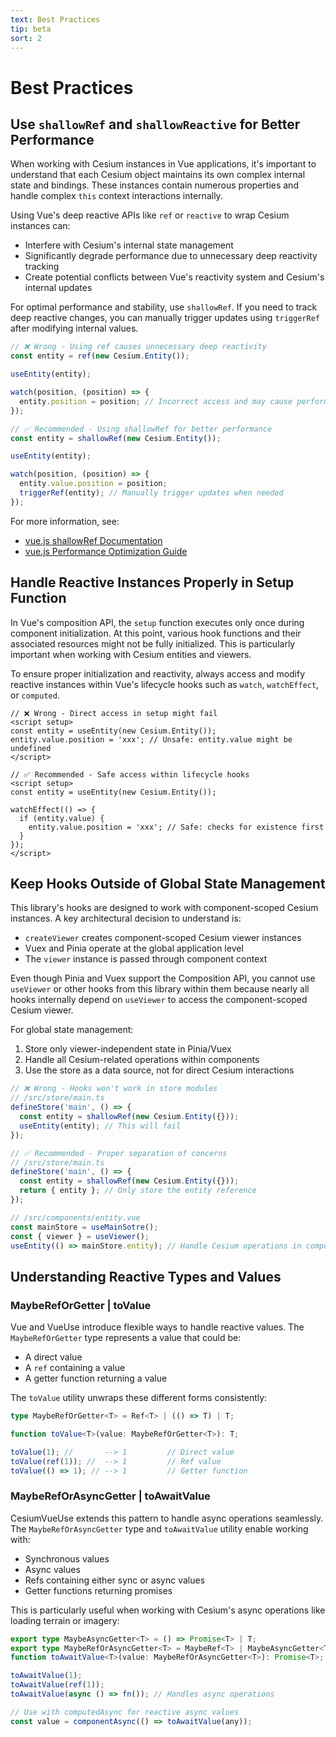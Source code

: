 ```yaml
---
text: Best Practices
tip: beta
sort: 2
---
```


# Best Practices

## Use `shallowRef` and `shallowReactive` for Better Performance

When working with Cesium instances in Vue applications, it's important to understand that each Cesium object maintains its own complex internal state and bindings. These instances contain numerous properties and handle complex `this` context interactions internally.

Using Vue's deep reactive APIs like `ref` or `reactive` to wrap Cesium instances can:

- Interfere with Cesium's internal state management
- Significantly degrade performance due to unnecessary deep reactivity tracking
- Create potential conflicts between Vue's reactivity system and Cesium's internal updates

For optimal performance and stability, use `shallowRef`. If you need to track deep reactive changes, you can manually trigger updates using `triggerRef` after modifying internal values.

```ts
// ❌ Wrong - Using ref causes unnecessary deep reactivity
const entity = ref(new Cesium.Entity());

useEntity(entity);

watch(position, (position) => {
  entity.position = position; // Incorrect access and may cause performance issues
});
```

```ts
// ✅ Recommended - Using shallowRef for better performance
const entity = shallowRef(new Cesium.Entity());

useEntity(entity);

watch(position, (position) => {
  entity.value.position = position;
  triggerRef(entity); // Manually trigger updates when needed
});
```

For more information, see:

- [vue.js shallowRef Documentation](https://vuejs.org/api/reactivity-advanced.html#shallowref)
- [vue.js Performance Optimization Guide](https://vuejs.org/guide/best-practices/performance.html#reduce-reactivity-overhead-for-large-immutable-structures)

## Handle Reactive Instances Properly in Setup Function

In Vue's composition API, the `setup` function executes only once during component initialization. At this point, various hook functions and their associated resources might not be fully initialized. This is particularly important when working with Cesium entities and viewers.

To ensure proper initialization and reactivity, always access and modify reactive instances within Vue's lifecycle hooks such as `watch`, `watchEffect`, or `computed`.

```vue
// ❌ Wrong - Direct access in setup might fail
<script setup>
const entity = useEntity(new Cesium.Entity());
entity.value.position = 'xxx'; // Unsafe: entity.value might be undefined
</script>
```

```vue
// ✅ Recommended - Safe access within lifecycle hooks
<script setup>
const entity = useEntity(new Cesium.Entity());

watchEffect(() => {
  if (entity.value) {
    entity.value.position = 'xxx'; // Safe: checks for existence first
  }
});
</script>
```

## Keep Hooks Outside of Global State Management

This library's hooks are designed to work with component-scoped Cesium instances. A key architectural decision to understand is:

- `createViewer` creates component-scoped Cesium viewer instances
- Vuex and Pinia operate at the global application level
- The `viewer` instance is passed through component context

Even though Pinia and Vuex support the Composition API, you cannot use `useViewer` or other hooks from this library within them because nearly all hooks internally depend on `useViewer` to access the component-scoped Cesium viewer.

For global state management:

1. Store only viewer-independent state in Pinia/Vuex
2. Handle all Cesium-related operations within components
3. Use the store as a data source, not for direct Cesium interactions

```ts
// ❌ Wrong - Hooks won't work in store modules
// /src/store/main.ts
defineStore('main', () => {
  const entity = shallowRef(new Cesium.Entity({}));
  useEntity(entity); // This will fail
});
```

```ts
// ✅ Recommended - Proper separation of concerns
// /src/store/main.ts
defineStore('main', () => {
  const entity = shallowRef(new Cesium.Entity({}));
  return { entity }; // Only store the entity reference
});

// /src/components/entity.vue
const mainStore = useMainSotre();
const { viewer } = useViewer();
useEntity(() => mainStore.entity); // Handle Cesium operations in component
```

## Understanding Reactive Types and Values

### MaybeRefOrGetter | toValue

Vue and VueUse introduce flexible ways to handle reactive values. The `MaybeRefOrGetter` type represents a value that could be:

- A direct value
- A `ref` containing a value
- A getter function returning a value

The `toValue` utility unwraps these different forms consistently:

```ts
type MaybeRefOrGetter<T> = Ref<T> | (() => T) | T;

function toValue<T>(value: MaybeRefOrGetter<T>): T;

toValue(1); //       --> 1         // Direct value
toValue(ref(1)); //  --> 1         // Ref value
toValue(() => 1); // --> 1         // Getter function
```

### MaybeRefOrAsyncGetter | toAwaitValue

CesiumVueUse extends this pattern to handle async operations seamlessly. The `MaybeRefOrAsyncGetter` type and `toAwaitValue` utility enable working with:

- Synchronous values
- Async values
- Refs containing either sync or async values
- Getter functions returning promises

This is particularly useful when working with Cesium's async operations like loading terrain or imagery:

```ts
export type MaybeAsyncGetter<T> = () => Promise<T> | T;
export type MaybeRefOrAsyncGetter<T> = MaybeRef<T> | MaybeAsyncGetter<T>;
function toAwaitValue<T>(value: MaybeRefOrAsyncGetter<T>): Promise<T>;

toAwaitValue(1);
toAwaitValue(ref(1));
toAwaitValue(async () => fn()); // Handles async operations

// Use with computedAsync for reactive async values
const value = componentAsync(() => toAwaitValue(any));
```
